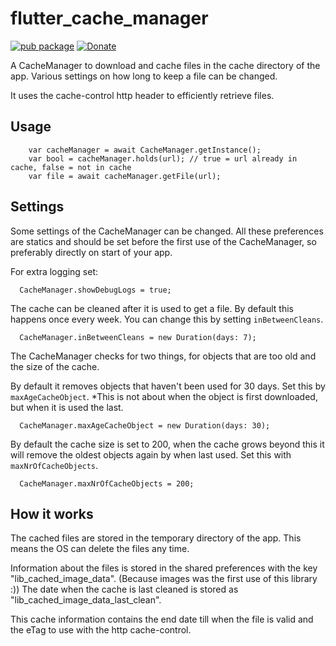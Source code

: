 # flutter_cache_manager

[![pub package](https://img.shields.io/pub/v/flutter_cache_manager.svg)](https://pub.dartlang.org/packages/flutter_cache_manager)
[![Donate](https://img.shields.io/badge/Donate-PayPal-green.svg)](https://www.paypal.me/renefloor)

A CacheManager to download and cache files in the cache directory of the app. Various settings on how long to keep a file can be changed.

It uses the cache-control http header to efficiently retrieve files.

## Usage

```
    var cacheManager = await CacheManager.getInstance();
    var bool = cacheManager.holds(url); // true = url already in cache, false = not in cache
    var file = await cacheManager.getFile(url);
```


## Settings
Some settings of the CacheManager can be changed.
All these preferences are statics and should be set before the first use of the CacheManager, so preferably directly on start of your app.

For extra logging set:
```
  CacheManager.showDebugLogs = true;
```

The cache can be cleaned after it is used to get a file. By default this happens once every week. You can change this by setting `inBetweenCleans`.
```
  CacheManager.inBetweenCleans = new Duration(days: 7);
```

The CacheManager checks for two things, for objects that are too old and the size of the cache.

By default it removes objects that haven't been used for 30 days. Set this by `maxAgeCacheObject`. *This is not about when the object is first downloaded, but when it is used the last.
```
  CacheManager.maxAgeCacheObject = new Duration(days: 30);
```

By default the cache size is set to 200, when the cache grows beyond this it will remove the oldest objects again by when last used. Set this with `maxNrOfCacheObjects`.
```
  CacheManager.maxNrOfCacheObjects = 200;
```

## How it works
The cached files are stored in the temporary directory of the app. This means the OS can delete the files any time.

Information about the files is stored in the shared preferences with the key "lib_cached_image_data". (Because images was the first use of this library :)) The date when the cache is last cleaned is stored as "lib_cached_image_data_last_clean".

This cache information contains the end date till when the file is valid and the eTag to use with the http cache-control.
